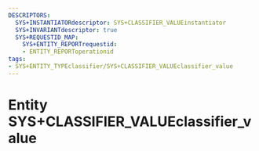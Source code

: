 ```yaml
---
DESCRIPTORS:
  SYS+INSTANTIATORdescriptor: SYS+CLASSIFIER_VALUEinstantiator
  SYS+INVARIANTdescriptor: true
  SYS+REQUESTID_MAP:
    SYS+ENTITY_REPORTrequestid:
    - ENTITY_REPORToperationid
tags:
- SYS+ENTITY_TYPEclassifier/SYS+CLASSIFIER_VALUEclassifier_value
---
```

# Entity SYS+CLASSIFIER_VALUEclassifier_value


